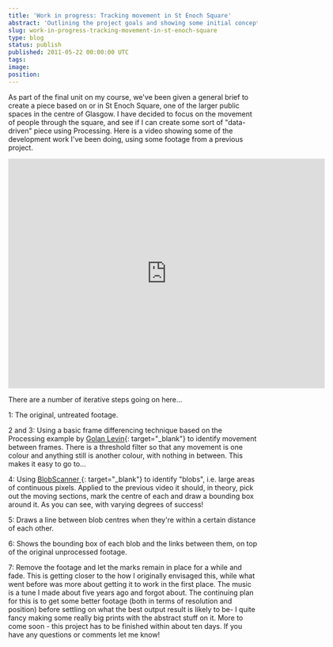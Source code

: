 ```yaml
---
title: 'Work in progress: Tracking movement in St Enoch Square'
abstract: 'Outlining the project goals and showing some initial concepts for tracking movement in a public space using Processing.'
slug: work-in-progress-tracking-movement-in-st-enoch-square
type: blog
status: publish
published: 2011-05-22 00:00:00 UTC
tags: 
image: 
position: 
---
```


As part of the final unit on my course, we\'ve been given a general
brief to create a piece based on or in St Enoch Square, one of the
larger public spaces in the centre of Glasgow. I have decided to focus
on the movement of people through the square, and see if I can create
some sort of \"data-driven\" piece using Processing. Here is a video
showing some of the development work I\'ve been doing, using some
footage from a previous project.

<iframe src="https://player.vimeo.com/video/23937318" width="640" height="464" frameborder="0" webkitallowfullscreen="" mozallowfullscreen="" allowfullscreen=""></iframe>

There are a number of iterative steps going on here...

1: The original, untreated footage.

2 and 3: Using a basic frame differencing technique based on the
Processing example by [Golan Levin][1]{: target="_blank"} to identify
movement between frames. There is a threshold filter so that any
movement is one colour and anything still is another colour, with
nothing in between. This makes it easy to go to...

4: Using [BlobScanner ][2]{: target="_blank"} to identify \"blobs\",
i.e. large areas of continuous pixels. Applied to the previous video it
should, in theory, pick out the moving sections, mark the centre of each
and draw a bounding box around it. As you can see, with varying degrees
of success!

5: Draws a line between blob centres when they\'re within a certain
distance of each other.

6: Shows the bounding box of each blob and the links between them, on
top of the original unprocessed footage.

7: Remove the footage and let the marks remain in place for a while and
fade. This is getting closer to the how I originally envisaged this,
while what went before was more about getting it to work in the first
place. The music is a tune I made about five years ago and forgot about.
The continuing plan for this is to get some better footage (both in
terms of resolution and position) before settling on what the best
output result is likely to be- I quite fancy making some really big
prints with the abstract stuff on it. More to come soon - this project
has to be finished within about ten days. If you have any questions or
comments let me know!



[1]: http://www.flong.com/
[2]: http://sites.google.com/site/blobscanner/

